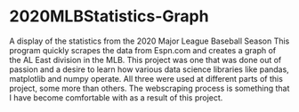 # 2020MLBStatistics-Graph
A display of the statistics from the 2020 Major League Baseball Season
This program quickly scrapes the data from Espn.com and creates a graph of the AL East division in the MLB. 
This project was one that was done out of passion and a desire to learn how various data science libraries like
pandas, matplotlib and numpy operate. All three were used at different parts of this project, some more than others.
The webscraping process is something that I have become comfortable with as a result of this project. 
